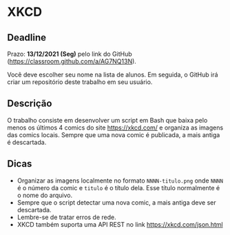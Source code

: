 # XKCD

## Deadline

Prazo: **13/12/2021 (Seg)** pelo link do GitHub (https://classroom.github.com/a/AG7NQ13N).

Você deve escolher seu nome na lista de alunos. Em seguida, o GitHub irá criar um repositório deste trabalho em seu usuário.

## Descrição

O trabalho consiste em desenvolver um script em Bash que baixa pelo menos os últimos 4 comics do site https://xkcd.com/ e organiza as imagens das comics locais. Sempre que uma nova comic é publicada, a mais antiga é descartada.

## Dicas

- Organizar as imagens localmente no formato `NNNN-titulo.png` onde `NNNN` é o número da comic e `titulo` é o título dela. Esse título normalmente é o nome do arquivo.
- Sempre que o script detectar uma nova comic, a mais antiga deve ser descartada.
- Lembre-se de tratar erros de rede.
- XKCD também suporta uma API REST no link https://xkcd.com/json.html
